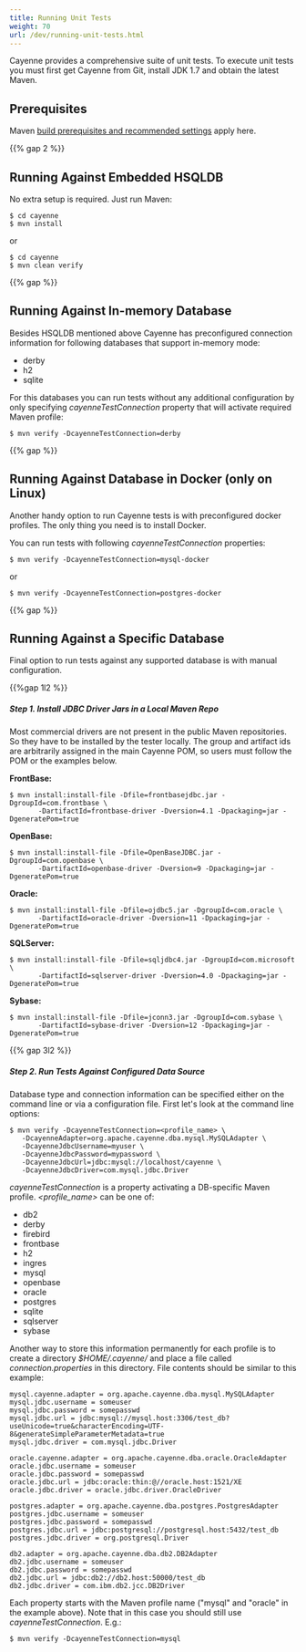 ```yaml
---
title: Running Unit Tests
weight: 70
url: /dev/running-unit-tests.html
---
```


Cayenne provides a comprehensive suite of unit tests. To execute unit tests
you must first get Cayenne from Git, install JDK 1.7 and obtain the latest
Maven.

## Prerequisites

Maven [build prerequisites and recommended settings](/dev/building-cayenne.html) apply here.    
    
{{% gap 2 %}}    
    
## Running Against Embedded HSQLDB
    
No extra setup is required. Just run Maven:
    
    $ cd cayenne
    $ mvn install

or 

    $ cd cayenne
    $ mvn clean verify

{{% gap %}}

    
## Running Against In-memory Database
 
Besides HSQLDB mentioned above Cayenne has preconfigured connection information for 
following databases that support in-memory mode:
   
* derby
* h2
* sqlite

For this databases you can run tests without any additional configuration by only specifying
*cayenneTestConnection* property that will activate required Maven profile:
 
    $ mvn verify -DcayenneTestConnection=derby    

{{% gap %}}

    
## Running Against Database in Docker (only on Linux)

Another handy option to run Cayenne tests is with preconfigured docker profiles.
The only thing you need is to install Docker.

You can run tests with following *cayenneTestConnection* properties:
 
    $ mvn verify -DcayenneTestConnection=mysql-docker
or
    
    $ mvn verify -DcayenneTestConnection=postgres-docker    

{{% gap %}}

    
## Running Against a Specific Database

Final option to run tests against any supported database is with manual configuration. 

{{%gap 1l2 %}}

    
##### Step 1. Install JDBC Driver Jars in a Local Maven Repo
    
Most commercial drivers are not present in the public Maven repositories.
So they have to be installed by the tester locally. The group and artifact
ids are arbitrarily assigned in the main Cayenne POM, so users must follow
the POM or the examples below.
    
**FrontBase:**

    $ mvn install:install-file -Dfile=frontbasejdbc.jar -DgroupId=com.frontbase \
           -DartifactId=frontbase-driver -Dversion=4.1 -Dpackaging=jar -DgeneratePom=true

**OpenBase:**

    $ mvn install:install-file -Dfile=OpenBaseJDBC.jar -DgroupId=com.openbase \
           -DartifactId=openbase-driver -Dversion=9 -Dpackaging=jar -DgeneratePom=true
    
**Oracle:**

    $ mvn install:install-file -Dfile=ojdbc5.jar -DgroupId=com.oracle \
           -DartifactId=oracle-driver -Dversion=11 -Dpackaging=jar -DgeneratePom=true

**SQLServer:**

    $ mvn install:install-file -Dfile=sqljdbc4.jar -DgroupId=com.microsoft \
           -DartifactId=sqlserver-driver -Dversion=4.0 -Dpackaging=jar -DgeneratePom=true

**Sybase:**

    $ mvn install:install-file -Dfile=jconn3.jar -DgroupId=com.sybase \
           -DartifactId=sybase-driver -Dversion=12 -Dpackaging=jar -DgeneratePom=true

{{% gap 3l2 %}}
    
##### Step 2. Run Tests Against Configured Data Source
    
Database type and connection information can be specified either on the
command line or via a configuration file. First let's look at the command
line options:
    
    $ mvn verify -DcayenneTestConnection=<profile_name> \
       -DcayenneAdapter=org.apache.cayenne.dba.mysql.MySQLAdapter \
       -DcayenneJdbcUsername=myuser \
       -DcayenneJdbcPassword=mypassword \
       -DcayenneJdbcUrl=jdbc:mysql://localhost/cayenne \
       -DcayenneJdbcDriver=com.mysql.jdbc.Driver

*cayenneTestConnection* is a property activating a DB-specific Maven
profile. *<profile_name>* can be one of:

* db2
* derby
* firebird
* frontbase
* h2
* ingres
* mysql
* openbase
* oracle
* postgres
* sqlite
* sqlserver
* sybase

Another way to store this information permanently for each profile is to
create a directory *$HOME/.cayenne/* and place a file called
*connection.properties* in this directory. File contents should be
similar to this example:

    mysql.cayenne.adapter = org.apache.cayenne.dba.mysql.MySQLAdapter
    mysql.jdbc.username = someuser
    mysql.jdbc.password = somepasswd
    mysql.jdbc.url = jdbc:mysql://mysql.host:3306/test_db?useUnicode=true&characterEncoding=UTF-8&generateSimpleParameterMetadata=true
    mysql.jdbc.driver = com.mysql.jdbc.Driver
    
    oracle.cayenne.adapter = org.apache.cayenne.dba.oracle.OracleAdapter
    oracle.jdbc.username = someuser
    oracle.jdbc.password = somepasswd
    oracle.jdbc.url = jdbc:oracle:thin:@//oracle.host:1521/XE
    oracle.jdbc.driver = oracle.jdbc.driver.OracleDriver
    
    postgres.adapter = org.apache.cayenne.dba.postgres.PostgresAdapter
    postgres.jdbc.username = someuser
    postgres.jdbc.password = somepasswd
    postgres.jdbc.url = jdbc:postgresql://postgresql.host:5432/test_db
    postgres.jdbc.driver = org.postgresql.Driver
    
    db2.adapter = org.apache.cayenne.dba.db2.DB2Adapter
    db2.jdbc.username = someuser
    db2.jdbc.password = somepasswd
    db2.jdbc.url = jdbc:db2://db2.host:50000/test_db
    db2.jdbc.driver = com.ibm.db2.jcc.DB2Driver
    
Each property starts with the Maven profile name ("mysql" and "oracle" in
the example above). Note that in this case you should still use
*cayenneTestConnection*. E.g.:
    
    $ mvn verify -DcayenneTestConnection=mysql